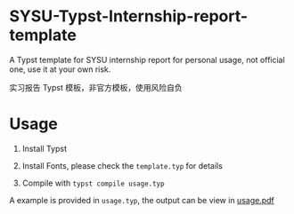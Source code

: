 # SYSU-Typst-Internship-report-template

A Typst template for SYSU internship report for personal usage, not official one, use it at your own risk.

实习报告 Typst 模板，非官方模板，使用风险自负

# Usage

1. Install Typst

2. Install Fonts, please check the `template.typ` for details

3. Compile with `typst compile usage.typ`

A example is provided in `usage.typ`, the output can be view in [usage.pdf](./usage.pdf)